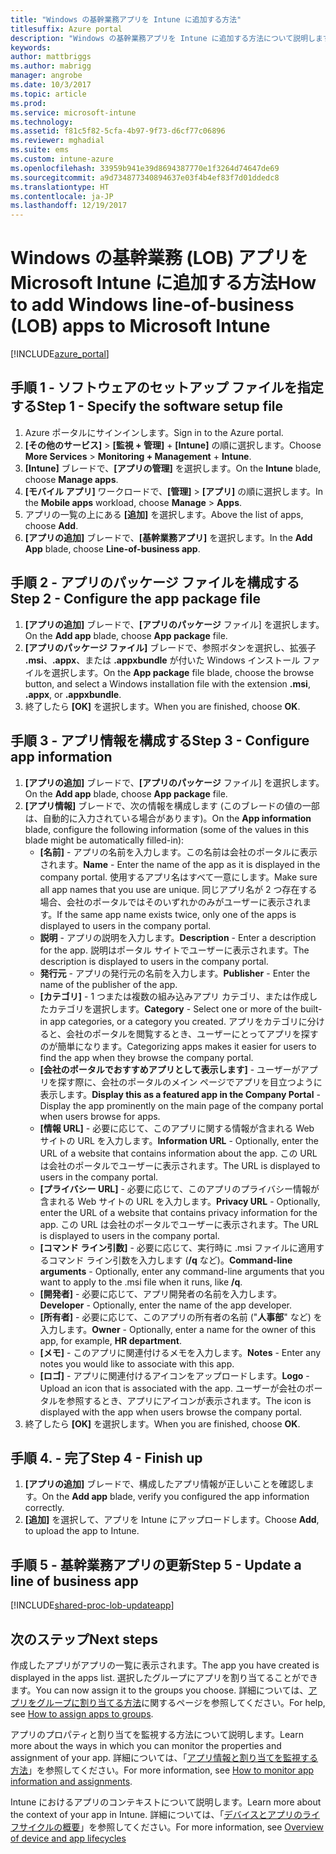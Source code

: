 ```yaml
---
title: "Windows の基幹業務アプリを Intune に追加する方法"
titlesuffix: Azure portal
description: "Windows の基幹業務アプリを Intune に追加する方法について説明します。\""
keywords: 
author: mattbriggs
ms.author: mabrigg
manager: angrobe
ms.date: 10/3/2017
ms.topic: article
ms.prod: 
ms.service: microsoft-intune
ms.technology: 
ms.assetid: f81c5f82-5cfa-4b97-9f73-d6cf77c06896
ms.reviewer: mghadial
ms.suite: ems
ms.custom: intune-azure
ms.openlocfilehash: 33959b941e39d8694387770e1f3264d74647de69
ms.sourcegitcommit: a9d734877340894637e03f4b4ef83f7d01ddedc8
ms.translationtype: HT
ms.contentlocale: ja-JP
ms.lasthandoff: 12/19/2017
---
```

# <a name="how-to-add-windows-line-of-business-lob-apps-to-microsoft-intune"></a><span data-ttu-id="32e3e-103">Windows の基幹業務 (LOB) アプリを Microsoft Intune に追加する方法</span><span class="sxs-lookup"><span data-stu-id="32e3e-103">How to add Windows line-of-business (LOB) apps to Microsoft Intune</span></span>

[!INCLUDE[azure_portal](./includes/azure_portal.md)]


## <a name="step-1---specify-the-software-setup-file"></a><span data-ttu-id="32e3e-104">手順 1 - ソフトウェアのセットアップ ファイルを指定する</span><span class="sxs-lookup"><span data-stu-id="32e3e-104">Step 1 - Specify the software setup file</span></span>

1. <span data-ttu-id="32e3e-105">Azure ポータルにサインインします。</span><span class="sxs-lookup"><span data-stu-id="32e3e-105">Sign in to the Azure portal.</span></span>
2. <span data-ttu-id="32e3e-106">**[その他のサービス]** > **[監視 + 管理]** + **[Intune]** の順に選択します。</span><span class="sxs-lookup"><span data-stu-id="32e3e-106">Choose **More Services** > **Monitoring + Management** + **Intune**.</span></span>
3. <span data-ttu-id="32e3e-107">**[Intune]** ブレードで、**[アプリの管理]** を選択します。</span><span class="sxs-lookup"><span data-stu-id="32e3e-107">On the **Intune** blade, choose **Manage apps**.</span></span>
4. <span data-ttu-id="32e3e-108">**[モバイル アプリ]** ワークロードで、**[管理]** > **[アプリ]** の順に選択します。</span><span class="sxs-lookup"><span data-stu-id="32e3e-108">In the **Mobile apps** workload, choose **Manage** > **Apps**.</span></span>
5. <span data-ttu-id="32e3e-109">アプリの一覧の上にある **[追加]** を選択します。</span><span class="sxs-lookup"><span data-stu-id="32e3e-109">Above the list of apps, choose **Add**.</span></span>
6. <span data-ttu-id="32e3e-110">**[アプリの追加]** ブレードで、**[基幹業務アプリ]** を選択します。</span><span class="sxs-lookup"><span data-stu-id="32e3e-110">In the **Add App** blade, choose **Line-of-business app**.</span></span>

## <a name="step-2---configure-the-app-package-file"></a><span data-ttu-id="32e3e-111">手順 2 - アプリのパッケージ ファイルを構成する</span><span class="sxs-lookup"><span data-stu-id="32e3e-111">Step 2 - Configure the app package file</span></span>

1. <span data-ttu-id="32e3e-112">**[アプリの追加]** ブレードで、**[アプリのパッケージ** ファイル] を選択します。</span><span class="sxs-lookup"><span data-stu-id="32e3e-112">On the **Add app** blade, choose **App package** file.</span></span>
2. <span data-ttu-id="32e3e-113">**[アプリのパッケージ ファイル]** ブレードで、参照ボタンを選択し、拡張子 **.msi**、**.appx**、または **.appxbundle** が付いた Windows インストール ファイルを選択します。</span><span class="sxs-lookup"><span data-stu-id="32e3e-113">On the **App package** file blade, choose the browse button, and select a Windows installation file with the extension **.msi**, **.appx**, or **.appxbundle**.</span></span>
3. <span data-ttu-id="32e3e-114">終了したら **[OK]** を選択します。</span><span class="sxs-lookup"><span data-stu-id="32e3e-114">When you are finished, choose **OK**.</span></span>


## <a name="step-3---configure-app-information"></a><span data-ttu-id="32e3e-115">手順 3 - アプリ情報を構成する</span><span class="sxs-lookup"><span data-stu-id="32e3e-115">Step 3 - Configure app information</span></span>

1. <span data-ttu-id="32e3e-116">**[アプリの追加]** ブレードで、**[アプリのパッケージ** ファイル] を選択します。</span><span class="sxs-lookup"><span data-stu-id="32e3e-116">On the **Add app** blade, choose **App package** file.</span></span>
2. <span data-ttu-id="32e3e-117">**[アプリ情報]** ブレードで、次の情報を構成します (このブレードの値の一部は、自動的に入力されている場合があります)。</span><span class="sxs-lookup"><span data-stu-id="32e3e-117">On the **App information** blade, configure the following information (some of the values in this blade might be automatically filled-in):</span></span>
    - <span data-ttu-id="32e3e-118">**[名前]** - アプリの名前を入力します。この名前は会社のポータルに表示されます。</span><span class="sxs-lookup"><span data-stu-id="32e3e-118">**Name** - Enter the name of the app as it is displayed in the company portal.</span></span> <span data-ttu-id="32e3e-119">使用するアプリ名はすべて一意にします。</span><span class="sxs-lookup"><span data-stu-id="32e3e-119">Make sure all app names that you use are unique.</span></span> <span data-ttu-id="32e3e-120">同じアプリ名が 2 つ存在する場合、会社のポータルではそのいずれかのみがユーザーに表示されます。</span><span class="sxs-lookup"><span data-stu-id="32e3e-120">If the same app name exists twice, only one of the apps is displayed to users in the company portal.</span></span>
    - <span data-ttu-id="32e3e-121">**説明** - アプリの説明を入力します。</span><span class="sxs-lookup"><span data-stu-id="32e3e-121">**Description** - Enter a description for the app.</span></span> <span data-ttu-id="32e3e-122">説明はポータル サイトでユーザーに表示されます。</span><span class="sxs-lookup"><span data-stu-id="32e3e-122">The description is displayed to users in the company portal.</span></span>
    - <span data-ttu-id="32e3e-123">**発行元** - アプリの発行元の名前を入力します。</span><span class="sxs-lookup"><span data-stu-id="32e3e-123">**Publisher** - Enter the name of the publisher of the app.</span></span>
    - <span data-ttu-id="32e3e-124">**[カテゴリ]** - 1 つまたは複数の組み込みアプリ カテゴリ、または作成したカテゴリを選択します。</span><span class="sxs-lookup"><span data-stu-id="32e3e-124">**Category** - Select one or more of the built-in app categories, or a category you created.</span></span> <span data-ttu-id="32e3e-125">アプリをカテゴリに分けると、会社のポータルを閲覧するとき、ユーザーにとってアプリを探すのが簡単になります。</span><span class="sxs-lookup"><span data-stu-id="32e3e-125">Categorizing apps makes it easier for users to find the app when they browse the company portal.</span></span>
    - <span data-ttu-id="32e3e-126">**[会社のポータルでおすすめアプリとして表示します]** - ユーザーがアプリを探す際に、会社のポータルのメイン ページでアプリを目立つように表示します。</span><span class="sxs-lookup"><span data-stu-id="32e3e-126">**Display this as a featured app in the Company Portal** - Display the app prominently on the main page of the company portal when users browse for apps.</span></span>
    - <span data-ttu-id="32e3e-127">**[情報 URL]** - 必要に応じて、このアプリに関する情報が含まれる Web サイトの URL を入力します。</span><span class="sxs-lookup"><span data-stu-id="32e3e-127">**Information URL** - Optionally, enter the URL of a website that contains information about the app.</span></span> <span data-ttu-id="32e3e-128">この URL は会社のポータルでユーザーに表示されます。</span><span class="sxs-lookup"><span data-stu-id="32e3e-128">The URL is displayed to users in the company portal.</span></span>
    - <span data-ttu-id="32e3e-129">**[プライバシー URL]** - 必要に応じて、このアプリのプライバシー情報が含まれる Web サイトの URL を入力します。</span><span class="sxs-lookup"><span data-stu-id="32e3e-129">**Privacy URL** - Optionally, enter the URL of a website that contains privacy information for the app.</span></span> <span data-ttu-id="32e3e-130">この URL は会社のポータルでユーザーに表示されます。</span><span class="sxs-lookup"><span data-stu-id="32e3e-130">The URL is displayed to users in the company portal.</span></span>
    - <span data-ttu-id="32e3e-131">**[コマンド ライン引数]** - 必要に応じて、実行時に .msi ファイルに適用するコマンド ライン引数を入力します (**/q** など)。</span><span class="sxs-lookup"><span data-stu-id="32e3e-131">**Command-line arguments** - Optionally, enter any command-line arguments that you want to apply to the .msi file when it runs, like **/q**.</span></span>
    - <span data-ttu-id="32e3e-132">**[開発者]** - 必要に応じて、アプリ開発者の名前を入力します。</span><span class="sxs-lookup"><span data-stu-id="32e3e-132">**Developer** - Optionally, enter the name of the app developer.</span></span>
    - <span data-ttu-id="32e3e-133">**[所有者]** - 必要に応じて、このアプリの所有者の名前 ("**人事部**" など) を入力します。</span><span class="sxs-lookup"><span data-stu-id="32e3e-133">**Owner** - Optionally, enter a name for the owner of this app, for example, **HR department**.</span></span>
    - <span data-ttu-id="32e3e-134">**[メモ]** - このアプリに関連付けるメモを入力します。</span><span class="sxs-lookup"><span data-stu-id="32e3e-134">**Notes** - Enter any notes you would like to associate with this app.</span></span>
    - <span data-ttu-id="32e3e-135">**[ロゴ]** - アプリに関連付けるアイコンをアップロードします。</span><span class="sxs-lookup"><span data-stu-id="32e3e-135">**Logo** - Upload an icon that is associated with the app.</span></span> <span data-ttu-id="32e3e-136">ユーザーが会社のポータルを参照するとき、アプリにアイコンが表示されます。</span><span class="sxs-lookup"><span data-stu-id="32e3e-136">The icon is displayed with the app when users browse the company portal.</span></span>
3. <span data-ttu-id="32e3e-137">終了したら **[OK]** を選択します。</span><span class="sxs-lookup"><span data-stu-id="32e3e-137">When you are finished, choose **OK**.</span></span>

## <a name="step-4---finish-up"></a><span data-ttu-id="32e3e-138">手順 4. - 完了</span><span class="sxs-lookup"><span data-stu-id="32e3e-138">Step 4 - Finish up</span></span>

1. <span data-ttu-id="32e3e-139">**[アプリの追加]** ブレードで、構成したアプリ情報が正しいことを確認します。</span><span class="sxs-lookup"><span data-stu-id="32e3e-139">On the **Add app** blade, verify you configured the app information correctly.</span></span>
2. <span data-ttu-id="32e3e-140">**[追加]** を選択して、アプリを Intune にアップロードします。</span><span class="sxs-lookup"><span data-stu-id="32e3e-140">Choose **Add**, to upload the app to Intune.</span></span>

## <a name="step-5---update-a-line-of-business-app"></a><span data-ttu-id="32e3e-141">手順 5 - 基幹業務アプリの更新</span><span class="sxs-lookup"><span data-stu-id="32e3e-141">Step 5 - Update a line of business app</span></span>

[!INCLUDE[shared-proc-lob-updateapp](./includes/shared-proc-lob-updateapp.md)]

## <a name="next-steps"></a><span data-ttu-id="32e3e-142">次のステップ</span><span class="sxs-lookup"><span data-stu-id="32e3e-142">Next steps</span></span>

<span data-ttu-id="32e3e-143">作成したアプリがアプリの一覧に表示されます。</span><span class="sxs-lookup"><span data-stu-id="32e3e-143">The app you have created is displayed in the apps list.</span></span> <span data-ttu-id="32e3e-144">選択したグループにアプリを割り当てることができます。</span><span class="sxs-lookup"><span data-stu-id="32e3e-144">You can now assign it to the groups you choose.</span></span> <span data-ttu-id="32e3e-145">詳細については、[アプリをグループに割り当てる方法](apps-deploy.md)に関するページを参照してください。</span><span class="sxs-lookup"><span data-stu-id="32e3e-145">For help, see [How to assign apps to groups](apps-deploy.md).</span></span>

<span data-ttu-id="32e3e-146">アプリのプロパティと割り当てを監視する方法について説明します。</span><span class="sxs-lookup"><span data-stu-id="32e3e-146">Learn more about the ways in which you can monitor the properties and assignment of your app.</span></span> <span data-ttu-id="32e3e-147">詳細については、「[アプリ情報と割り当てを監視する方法](apps-monitor.md)」を参照してください。</span><span class="sxs-lookup"><span data-stu-id="32e3e-147">For more information, see [How to monitor app information and assignments](apps-monitor.md).</span></span>

<span data-ttu-id="32e3e-148">Intune におけるアプリのコンテキストについて説明します。</span><span class="sxs-lookup"><span data-stu-id="32e3e-148">Learn more about the context of your app in Intune.</span></span> <span data-ttu-id="32e3e-149">詳細については、「[デバイスとアプリのライフサイクルの概要](introduction-device-app-lifecycles.md)」を参照してください。</span><span class="sxs-lookup"><span data-stu-id="32e3e-149">For more information, see [Overview of device and app lifecycles](introduction-device-app-lifecycles.md)</span></span>